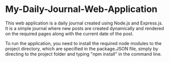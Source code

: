 # My-Daily-Journal-Web-Application
This web application is a daily journal created using Node.js and Express.js. It is a simple journal where new posts are created dynamically and rendered on the required pages along with the current date of the post.

To run the application, you need to install the required node modules to the project directory, which are specified in the package.JSON file, simply by directing to the project folder and typing "npm install" in the command line.  
